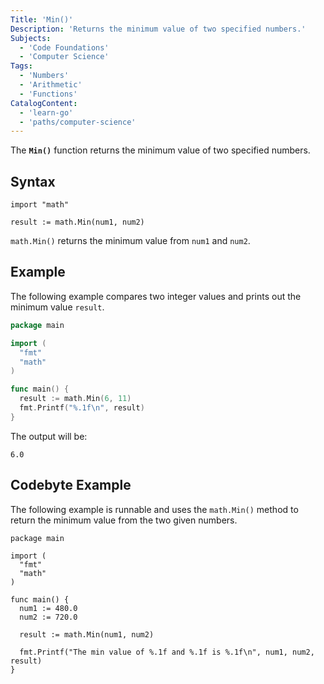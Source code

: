 ```yaml
---
Title: 'Min()'
Description: 'Returns the minimum value of two specified numbers.'
Subjects:
  - 'Code Foundations'
  - 'Computer Science'
Tags:
  - 'Numbers'
  - 'Arithmetic'
  - 'Functions'
CatalogContent:
  - 'learn-go'
  - 'paths/computer-science'
---
```


The **`Min()`** function returns the minimum value of two specified numbers.

## Syntax

```pseudo
import "math"

result := math.Min(num1, num2)
```

`math.Min()` returns the minimum value from `num1` and `num2`.

## Example

The following example compares two integer values and prints out the minimum value `result`.

```go
package main

import (
  "fmt"
  "math"
)

func main() {
  result := math.Min(6, 11)
  fmt.Printf("%.1f\n", result)
}
```

The output will be:

```shell
6.0
```

## Codebyte Example

The following example is runnable and uses the `math.Min()` method to return the minimum value from the two given numbers.

```codebyte/golang
package main

import (
  "fmt"
  "math"
)

func main() {
  num1 := 480.0
  num2 := 720.0

  result := math.Min(num1, num2)

  fmt.Printf("The min value of %.1f and %.1f is %.1f\n", num1, num2, result)
}
```
